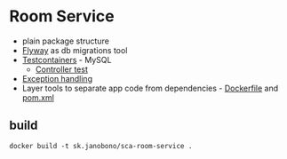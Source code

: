 # Room Service

- plain package structure
- [Flyway](https://flywaydb.org) as db migrations tool
- [Testcontainers](https://www.testcontainers.org) - MySQL
    - [Controller test](./src/test/java/sk/janobono/sca/roomservice/controller/RoomControllerIT.java)
- [Exception handling](./src/main/java/sk/janobono/sca/roomservice/config/ControllerAdvisor.java)
- Layer tools to separate app code from dependencies - [Dockerfile](./Dockerfile) and [pom.xml](./pom.xml)

## build

```shell
docker build -t sk.janobono/sca-room-service .
```

